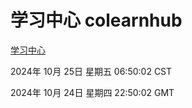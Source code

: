 # 学习中心 colearnhub
[学习中心](http://219.139.199.238:56308/colearnhub/)

2024年 10月 25日 星期五 06:50:02 CST

2024年 10月 24日 星期四 22:50:02 GMT
